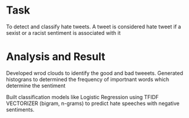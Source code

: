 # Task

To detect and classify hate tweets.
A tweet is considered hate tweet if a sexist or a racist sentiment is associated with it

# Analysis and Result

Developed wrod clouds to identify the good and bad tweeets.
Generated histograns to determined the frequency of importnant words which determine the sentiment

Built classification models like Logistic Regression using TFIDF  VECTORIZER (bigram, n-grams) to predict hate speeches with negative sentiments.
